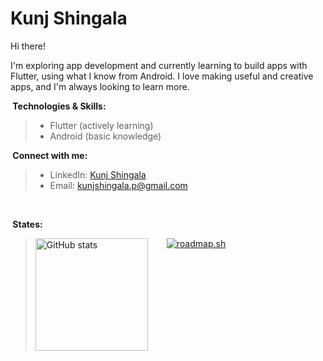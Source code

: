 # Kunj Shingala

Hi there! 

I'm exploring app development and currently learning to build apps with Flutter, using what I know from Android. I love making useful and creative apps, and I'm always looking to learn more.

**️ Technologies & Skills:**

>- Flutter (actively learning)
>- Android (basic knowledge)

**️ Connect with me:**

>- LinkedIn: [Kunj Shingala](https://www.linkedin.com/in/kunjshingala03/)
>- Email: kunjshingala.p@gmail.com

<br>

**️ States:**

><div style="display:flex; gap:30px; flex-wrap:wrap;">
>    <a href="https://github.com/Kunjshingala">
>        <img height="180em" src="https://github-readme-stats-eight-theta.vercel.app/api/top-langs/?username=Kunjshingala&layout=compact&langs_count=8&theme=algolia"   alt="GitHub stats">
>    </a>
>    <a href="https://roadmap.sh"><img src="https://api.roadmap.sh/v1-badge/wide/6459d8dff3d9ecfa51d82f3b? 
>      variant=dark&roadmaps=flutter%2Candroid" alt="roadmap.sh"/>
>    </a>
></div>
